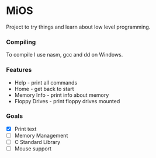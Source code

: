 # MiOS
Project to try things and learn about low level programming.

### Compiling
To compile I use nasm, gcc and dd on Windows. 

### Features
  - Help - print all commands
  - Home - get back to start
  - Memory Info - print info about memory
  - Floppy Drives - print floppy drives mounted
  
### Goals
 - [x] Print text
 - [ ] Memory Management
 - [ ] C Standard Library
 - [ ] Mouse support
